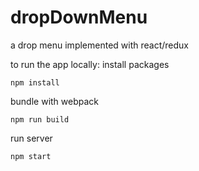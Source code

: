 # dropDownMenu
a drop menu implemented with react/redux

to run the app locally:
install packages
```
npm install

```

bundle with webpack

```
npm run build
```

run server 
```
npm start
```
